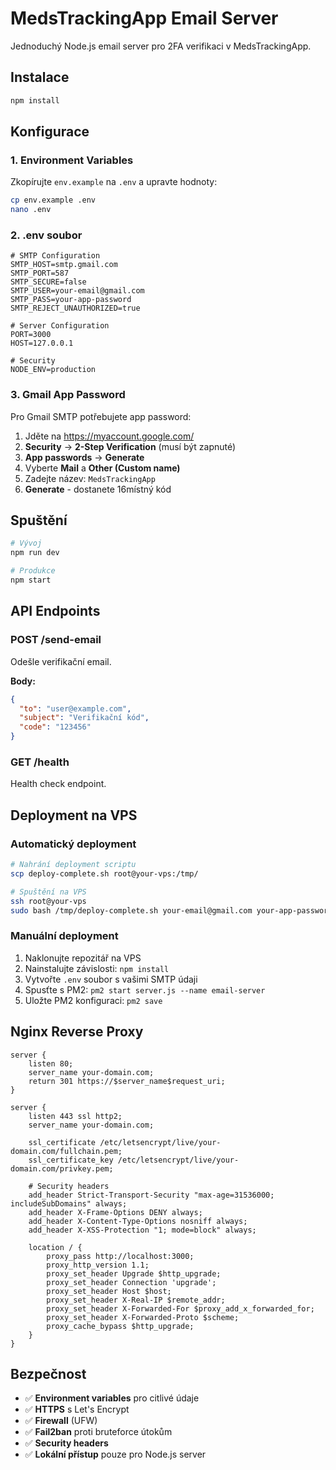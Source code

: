 # MedsTrackingApp Email Server

Jednoduchý Node.js email server pro 2FA verifikaci v MedsTrackingApp.

## Instalace

```bash
npm install
```

## Konfigurace

### 1. Environment Variables

Zkopírujte `env.example` na `.env` a upravte hodnoty:

```bash
cp env.example .env
nano .env
```

### 2. .env soubor

```env
# SMTP Configuration
SMTP_HOST=smtp.gmail.com
SMTP_PORT=587
SMTP_SECURE=false
SMTP_USER=your-email@gmail.com
SMTP_PASS=your-app-password
SMTP_REJECT_UNAUTHORIZED=true

# Server Configuration
PORT=3000
HOST=127.0.0.1

# Security
NODE_ENV=production
```

### 3. Gmail App Password

Pro Gmail SMTP potřebujete app password:

1. Jděte na https://myaccount.google.com/
2. **Security** → **2-Step Verification** (musí být zapnuté)
3. **App passwords** → **Generate**
4. Vyberte **Mail** a **Other (Custom name)**
5. Zadejte název: `MedsTrackingApp`
6. **Generate** - dostanete 16místný kód

## Spuštění

```bash
# Vývoj
npm run dev

# Produkce
npm start
```

## API Endpoints

### POST /send-email
Odešle verifikační email.

**Body:**
```json
{
  "to": "user@example.com",
  "subject": "Verifikační kód",
  "code": "123456"
}
```

### GET /health
Health check endpoint.

## Deployment na VPS

### Automatický deployment

```bash
# Nahrání deployment scriptu
scp deploy-complete.sh root@your-vps:/tmp/

# Spuštění na VPS
ssh root@your-vps
sudo bash /tmp/deploy-complete.sh your-email@gmail.com your-app-password
```

### Manuální deployment

1. Naklonujte repozitář na VPS
2. Nainstalujte závislosti: `npm install`
3. Vytvořte `.env` soubor s vašimi SMTP údaji
4. Spusťte s PM2: `pm2 start server.js --name email-server`
5. Uložte PM2 konfiguraci: `pm2 save`

## Nginx Reverse Proxy

```nginx
server {
    listen 80;
    server_name your-domain.com;
    return 301 https://$server_name$request_uri;
}

server {
    listen 443 ssl http2;
    server_name your-domain.com;

    ssl_certificate /etc/letsencrypt/live/your-domain.com/fullchain.pem;
    ssl_certificate_key /etc/letsencrypt/live/your-domain.com/privkey.pem;
    
    # Security headers
    add_header Strict-Transport-Security "max-age=31536000; includeSubDomains" always;
    add_header X-Frame-Options DENY always;
    add_header X-Content-Type-Options nosniff always;
    add_header X-XSS-Protection "1; mode=block" always;

    location / {
        proxy_pass http://localhost:3000;
        proxy_http_version 1.1;
        proxy_set_header Upgrade $http_upgrade;
        proxy_set_header Connection 'upgrade';
        proxy_set_header Host $host;
        proxy_set_header X-Real-IP $remote_addr;
        proxy_set_header X-Forwarded-For $proxy_add_x_forwarded_for;
        proxy_set_header X-Forwarded-Proto $scheme;
        proxy_cache_bypass $http_upgrade;
    }
}
```

## Bezpečnost

- ✅ **Environment variables** pro citlivé údaje
- ✅ **HTTPS** s Let's Encrypt
- ✅ **Firewall** (UFW)
- ✅ **Fail2ban** proti bruteforce útokům
- ✅ **Security headers**
- ✅ **Lokální přístup** pouze pro Node.js server 
